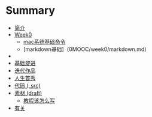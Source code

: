 # Summary
- [简介](README.md)
- [Week0](0MOOC/week0/README.md)
	- [mac系统基础命令](0MOOC/week0/mac.md)
	- [markdown基础]（0MOOC/week0/markdown.md）
-  
- [基础旋进](1sTry/README.md)
- [迭代作品](2nDev/README.md)
- [人生首秀](3rDemo/README.md)
- [代码 (_src)](_src/README.md)
- [素材 (draft)](draft/README.md)
  + [教程该怎么写](draft/how2tutorial.md)
- [有关](ABOUT.md)
